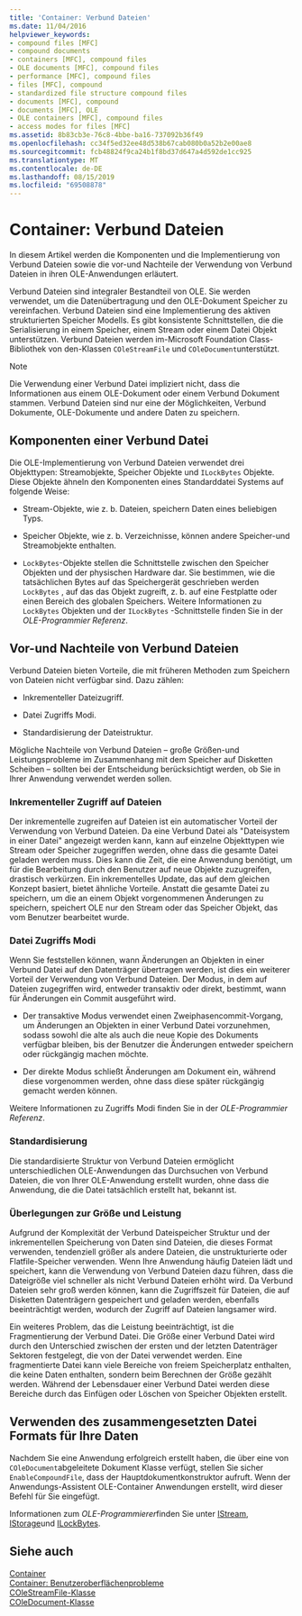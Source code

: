 ```yaml
---
title: 'Container: Verbund Dateien'
ms.date: 11/04/2016
helpviewer_keywords:
- compound files [MFC]
- compound documents
- containers [MFC], compound files
- OLE documents [MFC], compound files
- performance [MFC], compound files
- files [MFC], compound
- standardized file structure compound files
- documents [MFC], compound
- documents [MFC], OLE
- OLE containers [MFC], compound files
- access modes for files [MFC]
ms.assetid: 8b83cb3e-76c8-4bbe-ba16-737092b36f49
ms.openlocfilehash: cc34f5ed32ee48d538b67cab080b0a52b2e00ae8
ms.sourcegitcommit: fcb48824f9ca24b1f8bd37d647a4d592de1cc925
ms.translationtype: MT
ms.contentlocale: de-DE
ms.lasthandoff: 08/15/2019
ms.locfileid: "69508878"
---
```

# <a name="containers-compound-files"></a>Container: Verbund Dateien

In diesem Artikel werden die Komponenten und die Implementierung von Verbund Dateien sowie die vor-und Nachteile der Verwendung von Verbund Dateien in ihren OLE-Anwendungen erläutert.

Verbund Dateien sind integraler Bestandteil von OLE. Sie werden verwendet, um die Datenübertragung und den OLE-Dokument Speicher zu vereinfachen. Verbund Dateien sind eine Implementierung des aktiven strukturierten Speicher Modells. Es gibt konsistente Schnittstellen, die die Serialisierung in einem Speicher, einem Stream oder einem Datei Objekt unterstützen. Verbund Dateien werden im-Microsoft Foundation Class-Bibliothek von den-Klassen `COleStreamFile` und `COleDocument`unterstützt.

> [!NOTE]
>  Die Verwendung einer Verbund Datei impliziert nicht, dass die Informationen aus einem OLE-Dokument oder einem Verbund Dokument stammen. Verbund Dateien sind nur eine der Möglichkeiten, Verbund Dokumente, OLE-Dokumente und andere Daten zu speichern.

##  <a name="_core_components_of_a_compound_file"></a>Komponenten einer Verbund Datei

Die OLE-Implementierung von Verbund Dateien verwendet drei Objekttypen: Streamobjekte, Speicher Objekte und `ILockBytes` Objekte. Diese Objekte ähneln den Komponenten eines Standarddatei Systems auf folgende Weise:

- Stream-Objekte, wie z. b. Dateien, speichern Daten eines beliebigen Typs.

- Speicher Objekte, wie z. b. Verzeichnisse, können andere Speicher-und Streamobjekte enthalten.

- `LockBytes`-Objekte stellen die Schnittstelle zwischen den Speicher Objekten und der physischen Hardware dar. Sie bestimmen, wie die tatsächlichen Bytes auf das Speichergerät geschrieben werden `LockBytes` , auf das das Objekt zugreift, z. b. auf eine Festplatte oder einen Bereich des globalen Speichers. Weitere Informationen zu `LockBytes` Objekten und der `ILockBytes` -Schnittstelle finden Sie in der *OLE-Programmier Referenz*.

##  <a name="_core_advantages_and_disadvantages_of_compound_files"></a>Vor-und Nachteile von Verbund Dateien

Verbund Dateien bieten Vorteile, die mit früheren Methoden zum Speichern von Dateien nicht verfügbar sind. Dazu zählen:

- Inkrementeller Dateizugriff.

- Datei Zugriffs Modi.

- Standardisierung der Dateistruktur.

Mögliche Nachteile von Verbund Dateien – große Größen-und Leistungsprobleme im Zusammenhang mit dem Speicher auf Disketten Scheiben – sollten bei der Entscheidung berücksichtigt werden, ob Sie in Ihrer Anwendung verwendet werden sollen.

###  <a name="_core_incremental_access_to_files"></a>Inkrementeller Zugriff auf Dateien

Der inkrementelle zugreifen auf Dateien ist ein automatischer Vorteil der Verwendung von Verbund Dateien. Da eine Verbund Datei als "Dateisystem in einer Datei" angezeigt werden kann, kann auf einzelne Objekttypen wie Stream oder Speicher zugegriffen werden, ohne dass die gesamte Datei geladen werden muss. Dies kann die Zeit, die eine Anwendung benötigt, um für die Bearbeitung durch den Benutzer auf neue Objekte zuzugreifen, drastisch verkürzen. Ein inkrementelles Update, das auf dem gleichen Konzept basiert, bietet ähnliche Vorteile. Anstatt die gesamte Datei zu speichern, um die an einem Objekt vorgenommenen Änderungen zu speichern, speichert OLE nur den Stream oder das Speicher Objekt, das vom Benutzer bearbeitet wurde.

###  <a name="_core_file_access_modes"></a>Datei Zugriffs Modi

Wenn Sie feststellen können, wann Änderungen an Objekten in einer Verbund Datei auf den Datenträger übertragen werden, ist dies ein weiterer Vorteil der Verwendung von Verbund Dateien. Der Modus, in dem auf Dateien zugegriffen wird, entweder transaktiv oder direkt, bestimmt, wann für Änderungen ein Commit ausgeführt wird.

- Der transaktive Modus verwendet einen Zweiphasencommit-Vorgang, um Änderungen an Objekten in einer Verbund Datei vorzunehmen, sodass sowohl die alte als auch die neue Kopie des Dokuments verfügbar bleiben, bis der Benutzer die Änderungen entweder speichern oder rückgängig machen möchte.

- Der direkte Modus schließt Änderungen am Dokument ein, während diese vorgenommen werden, ohne dass diese später rückgängig gemacht werden können.

Weitere Informationen zu Zugriffs Modi finden Sie in der *OLE-Programmier Referenz*.

###  <a name="_core_standardization"></a>Standardisierung

Die standardisierte Struktur von Verbund Dateien ermöglicht unterschiedlichen OLE-Anwendungen das Durchsuchen von Verbund Dateien, die von Ihrer OLE-Anwendung erstellt wurden, ohne dass die Anwendung, die die Datei tatsächlich erstellt hat, bekannt ist.

###  <a name="_core_size_and_performance_considerations"></a>Überlegungen zur Größe und Leistung

Aufgrund der Komplexität der Verbund Dateispeicher Struktur und der inkrementellen Speicherung von Daten sind Dateien, die dieses Format verwenden, tendenziell größer als andere Dateien, die unstrukturierte oder Flatfile-Speicher verwenden. Wenn Ihre Anwendung häufig Dateien lädt und speichert, kann die Verwendung von Verbund Dateien dazu führen, dass die Dateigröße viel schneller als nicht Verbund Dateien erhöht wird. Da Verbund Dateien sehr groß werden können, kann die Zugriffszeit für Dateien, die auf Disketten Datenträgern gespeichert und geladen werden, ebenfalls beeinträchtigt werden, wodurch der Zugriff auf Dateien langsamer wird.

Ein weiteres Problem, das die Leistung beeinträchtigt, ist die Fragmentierung der Verbund Datei. Die Größe einer Verbund Datei wird durch den Unterschied zwischen der ersten und der letzten Datenträger Sektoren festgelegt, die von der Datei verwendet werden. Eine fragmentierte Datei kann viele Bereiche von freiem Speicherplatz enthalten, die keine Daten enthalten, sondern beim Berechnen der Größe gezählt werden. Während der Lebensdauer einer Verbund Datei werden diese Bereiche durch das Einfügen oder Löschen von Speicher Objekten erstellt.

##  <a name="_core_using_compound_files_format_for_your_data"></a>Verwenden des zusammengesetzten Datei Formats für Ihre Daten

Nachdem Sie eine Anwendung erfolgreich erstellt haben, die über eine von `COleDocument`abgeleitete Dokument Klasse verfügt, stellen Sie sicher `EnableCompoundFile`, dass der Hauptdokumentkonstruktor aufruft. Wenn der Anwendungs-Assistent OLE-Container Anwendungen erstellt, wird dieser Befehl für Sie eingefügt.

Informationen zum *OLE-Programmierer*finden Sie unter [IStream](/windows/win32/api/objidl/nn-objidl-istream), [IStorage](/windows/win32/api/objidl/nn-objidl-istorage)und [ILockBytes](/windows/win32/api/objidl/nn-objidl-ilockbytes).

## <a name="see-also"></a>Siehe auch

[Container](../mfc/containers.md)<br/>
[Container: Benutzeroberflächenprobleme](../mfc/containers-user-interface-issues.md)<br/>
[COleStreamFile-Klasse](../mfc/reference/colestreamfile-class.md)<br/>
[COleDocument-Klasse](../mfc/reference/coledocument-class.md)
